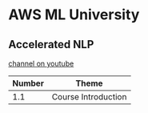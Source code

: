 # AWS ML University
## Accelerated NLP

[channel on youtube](https://www.youtube.com/watch?v=qpGGR9e1_Fo&list=PL8P_Z6C4GcuWfAq8Pt6PBYlck4OprHXsw&index=2)

| Number | Theme |
| ---- | ---- |
| 1.1 | Course Introduction | 
